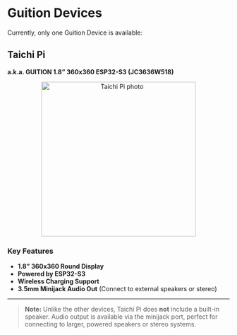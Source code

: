 
# Guition Devices

Currently, only one Guition Device is available:

## Taichi Pi

**a.k.a. GUITION 1.8” 360x360 ESP32-S3 (JC3636W518)**

<div align="center">
  <img src="https://github.com/user-attachments/assets/709f60f4-6b1a-41c5-91c3-1d02119e5142" width="350" alt="Taichi Pi photo" />
</div>

### Key Features

* **1.8” 360x360 Round Display**
* **Powered by ESP32-S3**
* **Wireless Charging Support**
* **3.5mm Minijack Audio Out**
  (Connect to external speakers or stereo)

---

> **Note:**
> Unlike the other devices, Taichi Pi does **not** include a built-in speaker. Audio output is available via the minijack port, perfect for connecting to larger, powered speakers or stereo systems.
